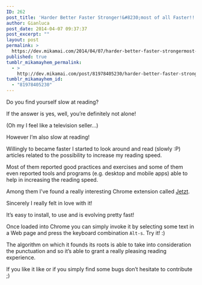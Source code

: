 ```yaml
---
ID: 262
post_title: 'Harder Better Faster Stronger!&#8230;most of all Faster!!! Jetzt!'
author: Gianluca
post_date: 2014-04-07 09:37:37
post_excerpt: ""
layout: post
permalink: >
  https://dev.mikamai.com/2014/04/07/harder-better-faster-strongermost-of-all/
published: true
tumblr_mikamayhem_permalink:
  - >
    http://dev.mikamai.com/post/81978405230/harder-better-faster-strongermost-of-all
tumblr_mikamayhem_id:
  - "81978405230"
---
```

Do you find yourself slow at reading?

If the answer is yes, well, you’re definitely not alone!

<!--more-->

(Oh my I feel like a television seller…)

However I’m also slow at reading!

Willingly to became faster I started to look around and read (slowly :P) articles related to the possibility to increase my reading speed.

Most of them reported good practices and exercises and some of them even reported tools and programs (e.g. desktop and mobile apps) able to help in increasing the reading speed.

Among them I’ve found a really interesting Chrome extension called <a href="https://github.com/ds300/jetzt">Jetzt</a>.

Sincerely I really felt in love with it!

It’s easy to install, to use and is evolving pretty fast!

Once loaded into Chrome you can simply invoke it by selecting some text in a Web page and press the keyboard combination <code>Alt-s</code>. Try it! :)

The algorithm on which it founds its roots is able to take into consideration the punctuation and so it’s able to grant a really pleasing reading experience.

If you like it like or if you simply find some bugs don’t hesitate to contribute ;)